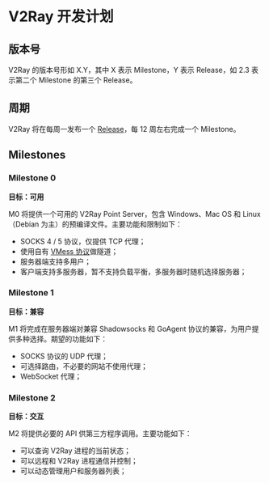 # V2Ray 开发计划

## 版本号
V2Ray 的版本号形如 X.Y，其中 X 表示 Milestone，Y 表示 Release，如 2.3 表示第二个 Milestone 的第三个 Release。

## 周期
V2Ray 将在每周一发布一个 [Release](https://github.com/v2ray/v2ray-core/releases)，每 12 周左右完成一个 Milestone。

## Milestones

### Milestone 0
**目标：可用**

M0 将提供一个可用的 V2Ray Point Server，包含 Windows、Mac OS 和 Linux（Debian 为主）的预编译文件。主要功能和限制如下：
* SOCKS 4 / 5 协议，仅提供 TCP 代理；
* 使用自有 [VMess 协议](https://github.com/V2Ray/v2ray-core/blob/master/spec/vmess.md)做隧道；
* 服务器端支持多用户；
* 客户端支持多服务器，暂不支持负载平衡，多服务器时随机选择服务器；

### Milestone 1
**目标：兼容**

M1 将完成在服务器端对兼容 Shadowsocks 和 GoAgent 协议的兼容，为用户提供多种选择。期望的功能如下：
* SOCKS 协议的 UDP 代理；
* 可选择路由，不必要的网站不使用代理；
* WebSocket 代理；

### Milestone 2
**目标：交互**

M2 将提供必要的 API 供第三方程序调用。主要功能如下：
* 可以查询 V2Ray 进程的当前状态；
* 可以远程和 V2Ray 进程通信并控制；
* 可以动态管理用户和服务器列表；
